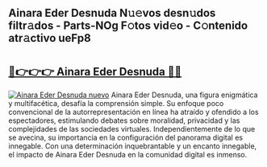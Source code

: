 ## Ainara Eder Desnuda N𝚞𝚎vos desn𝚞dos filtr𝚊dos - Parts-NOg F𝚘tos vid𝚎o - C𝚘ntenido atr𝚊ctivo ueFp8

# <h2><a href="http://mb67do.tromn.icu/?c=Ainara+Eder+Desnuda">🔗👉👉👉 Ainara Eder Desnuda 🔗🔗</a></h2>

[![Ainara Eder Desnuda nuevo](https://i.imgur.com/pEAQMta.gif)](http://mb67do.tromn.icu/?c=Ainara+Eder+Desnuda)
Ainara Eder Desnuda, una figura enigmática y multifacética, desafía la comprensión simple. Su enfoque poco convencional de la autorrepresentación en línea ha atraído y ofendido a los espectadores, estimulando debates sobre moralidad, privacidad y las complejidades de las sociedades virtuales. Independientemente de lo que se avecina, su importancia en la configuración del panorama digital es innegable. Con una determinación inquebrantable y un encanto innegable, el impacto de Ainara Eder Desnuda en la comunidad digital es inmenso.
